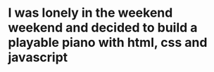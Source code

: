 # I was lonely in the weekend weekend and decided to build a playable piano with html, css and  javascript 
